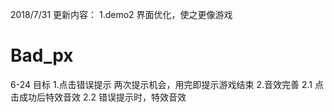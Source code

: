 2018/7/31
更新内容：
1.demo2
  界面优化，使之更像游戏




# Bad_px

6-24 目标
1.点击错误提示
  两次提示机会，用完即提示游戏结束
2.音效完善
  2.1 点击成功后特效音效
  2.2 错误提示时，特效音效
